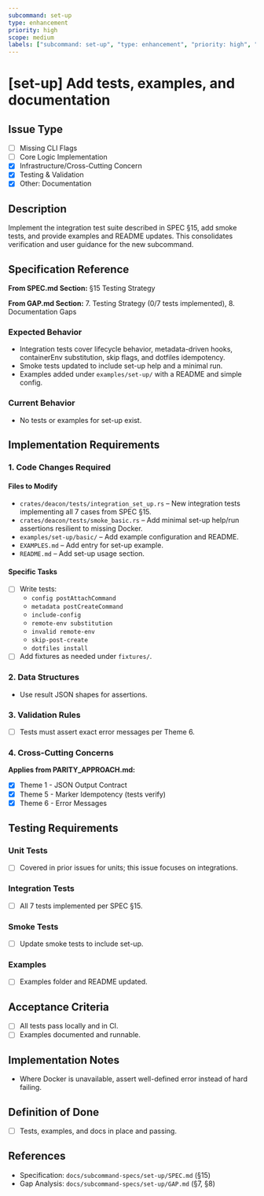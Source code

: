 ```yaml
---
subcommand: set-up
type: enhancement
priority: high
scope: medium
labels: ["subcommand: set-up", "type: enhancement", "priority: high", "area: tests", "area: docs"]
---
```


# [set-up] Add tests, examples, and documentation

## Issue Type
- [ ] Missing CLI Flags
- [ ] Core Logic Implementation
- [x] Infrastructure/Cross-Cutting Concern
- [x] Testing & Validation
- [x] Other: Documentation

## Description
Implement the integration test suite described in SPEC §15, add smoke tests, and provide examples and README updates. This consolidates verification and user guidance for the new subcommand.

## Specification Reference

**From SPEC.md Section:** §15 Testing Strategy

**From GAP.md Section:** 7. Testing Strategy (0/7 tests implemented), 8. Documentation Gaps

### Expected Behavior
- Integration tests cover lifecycle behavior, metadata-driven hooks, containerEnv substitution, skip flags, and dotfiles idempotency.
- Smoke tests updated to include set-up help and a minimal run.
- Examples added under `examples/set-up/` with a README and simple config.

### Current Behavior
- No tests or examples for set-up exist.

## Implementation Requirements

### 1. Code Changes Required

#### Files to Modify
- `crates/deacon/tests/integration_set_up.rs` – New integration tests implementing all 7 cases from SPEC §15.
- `crates/deacon/tests/smoke_basic.rs` – Add minimal set-up help/run assertions resilient to missing Docker.
- `examples/set-up/basic/` – Add example configuration and README.
- `EXAMPLES.md` – Add entry for set-up example.
- `README.md` – Add set-up usage section.

#### Specific Tasks
- [ ] Write tests:
  - `config postAttachCommand`
  - `metadata postCreateCommand`
  - `include-config`
  - `remote-env substitution`
  - `invalid remote-env`
  - `skip-post-create`
  - `dotfiles install`
- [ ] Add fixtures as needed under `fixtures/`.

### 2. Data Structures
- Use result JSON shapes for assertions.

### 3. Validation Rules
- [ ] Tests must assert exact error messages per Theme 6.

### 4. Cross-Cutting Concerns

**Applies from PARITY_APPROACH.md:**
- [x] Theme 1 - JSON Output Contract
- [x] Theme 5 - Marker Idempotency (tests verify)
- [x] Theme 6 - Error Messages

## Testing Requirements

### Unit Tests
- [ ] Covered in prior issues for units; this issue focuses on integrations.

### Integration Tests
- [ ] All 7 tests implemented per SPEC §15.

### Smoke Tests
- [ ] Update smoke tests to include set-up.

### Examples
- [ ] Examples folder and README updated.

## Acceptance Criteria
- [ ] All tests pass locally and in CI.
- [ ] Examples documented and runnable.

## Implementation Notes
- Where Docker is unavailable, assert well-defined error instead of hard failing.

## Definition of Done
- [ ] Tests, examples, and docs in place and passing.

## References
- Specification: `docs/subcommand-specs/set-up/SPEC.md` (§15)
- Gap Analysis: `docs/subcommand-specs/set-up/GAP.md` (§7, §8)
